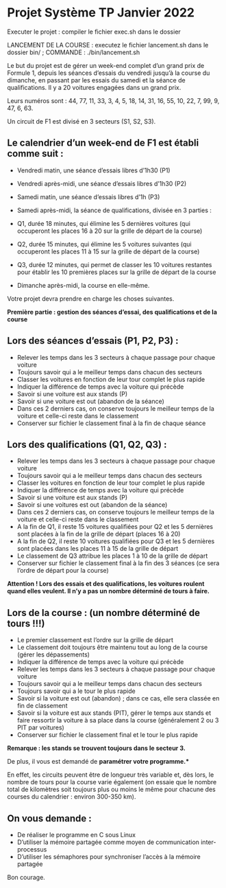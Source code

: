 # Projet Système TP Janvier 2022

Executer le projet : compiler le fichier exec.sh dans le dossier

LANCEMENT DE LA COURSE : executez le fichier lancement.sh dans le dossier bin/ ; 
COMMANDE : ./bin/lancement.sh

Le but du projet est de gérer un week-end complet d’un grand prix de Formule 1,
depuis les séances d’essais du vendredi jusqu’à la course du dimanche, en
passant par les essais du samedi et la séance de qualifications. Il y a 20
voitures engagées dans un grand prix.

Leurs numéros sont : 44, 77, 11, 33, 3, 4, 5, 18, 14, 31, 16, 55, 10, 22, 7, 99,
9, 47, 6, 63.

Un circuit de F1 est divisé en 3 secteurs (S1, S2, S3).

## Le calendrier d’un week-end de F1 est établi comme suit :

- Vendredi matin, une séance d’essais libres d’1h30 (P1)
- Vendredi après-midi, une séance d’essais libres d’1h30 (P2)
- Samedi matin, une séance d’essais libres d’1h (P3)
- Samedi après-midi, la séance de qualifications, divisée en 3 parties :

- Q1, durée 18 minutes, qui élimine les 5 dernières voitures (qui occuperont les
  places 16 à 20 sur la grille de départ de la course)
- Q2, durée 15 minutes, qui élimine les 5 voitures suivantes (qui occuperont les
  places 11 à 15 sur la grille de départ de la course)
- Q3, durée 12 minutes, qui permet de classer les 10 voitures restantes pour
  établir les 10 premières places sur la grille de départ de la course
- Dimanche après-midi, la course en elle-même.

Votre projet devra prendre en charge les choses suivantes.

**Première partie : gestion des séances d’essai, des qualifications et de la
course**

## Lors des séances d’essais (P1, P2, P3) :

- Relever les temps dans les 3 secteurs à chaque passage pour chaque voiture
- Toujours savoir qui a le meilleur temps dans chacun des secteurs
- Classer les voitures en fonction de leur tour complet le plus rapide
- Indiquer la différence de temps avec la voiture qui précède
- Savoir si une voiture est aux stands (P)
- Savoir si une voiture est out (abandon de la séance)
- Dans ces 2 derniers cas, on conserve toujours le meilleur temps de la voiture
  et celle-ci reste dans le classement
- Conserver sur fichier le classement final à la fin de chaque séance

## Lors des qualifications (Q1, Q2, Q3) :

- Relever les temps dans les 3 secteurs à chaque passage pour chaque voiture
- Toujours savoir qui a le meilleur temps dans chacun des secteurs
- Classer les voitures en fonction de leur tour complet le plus rapide
- Indiquer la différence de temps avec la voiture qui précède
- Savoir si une voiture est aux stands (P)
- Savoir si une voitures est out (abandon de la séance)
- Dans ces 2 derniers cas, on conserve toujours le meilleur temps de la voiture
  et celle-ci reste dans le classement
- A la fin de Q1, il reste 15 voitures qualifiées pour Q2 et les 5 dernières
  sont placées à la fin de la grille de départ (places 16 à 20)
- A la fin de Q2, il reste 10 voitures qualifiées pour Q3 et les 5 dernières
  sont placées dans les places 11 à 15 de la grille de départ
- Le classement de Q3 attribue les places 1 à 10 de la grille de départ
- Conserver sur fichier le classement final à la fin des 3 séances (ce sera
  l’ordre de départ pour la course)

**Attention ! Lors des essais et des qualifications, les voitures roulent quand
elles veulent. Il n’y a pas un nombre déterminé de tours à faire.**

## Lors de la course : (un nombre déterminé de tours !!!)

- Le premier classement est l’ordre sur la grille de départ
- Le classement doit toujours être maintenu tout au long de la course (gérer les
  dépassements)
- Indiquer la différence de temps avec la voiture qui précède
- Relever les temps dans les 3 secteurs à chaque passage pour chaque voiture
- Toujours savoir qui a le meilleur temps dans chacun des secteurs
- Toujours savoir qui a le tour le plus rapide
- Savoir si la voiture est out (abandon) ; dans ce cas, elle sera classée en fin
  de classement
- Savoir si la voiture est aux stands (PIT), gérer le temps aux stands et faire
  ressortir la voiture à sa place dans la course (généralement 2 ou 3 PIT par
  voitures)
- Conserver sur fichier le classement final et le tour le plus rapide

**Remarque : les stands se trouvent toujours dans le secteur 3.**

De plus, il vous est demandé de **paramétrer votre programme.\***

En effet, les circuits peuvent être de longueur très variable et, dès lors, le
nombre de tours pour la course varie également (on essaie que le nombre total de
kilomètres soit toujours plus ou moins le même pour chacune des courses du
calendrier : environ 300-350 km).

## On vous demande :

- De réaliser le programme en C sous Linux
- D’utiliser la mémoire partagée comme moyen de communication inter-processus
- D’utiliser les sémaphores pour synchroniser l’accès à la mémoire partagée

Bon courage.
